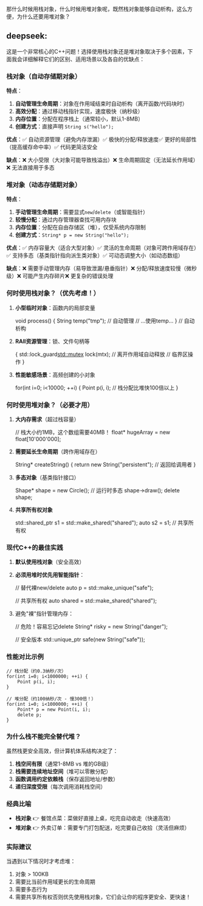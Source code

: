 那什么时候用栈对象，什么时候用堆对象呢，既然栈对象能够自动析构，这么方便，为什么还要用堆对象？

## deepseek:

这是一个非常核心的C++问题！选择使用栈对象还是堆对象取决于多个因素，下面我会详细解释它们的区别、适用场景以及各自的优缺点：

### 栈对象（自动存储期对象）

**特点**：

1. **自动管理生命周期**：对象在作用域结束时自动析构（离开函数/代码块时）
2. **高效分配**：通过移动栈指针实现，速度极快（纳秒级）
3. **内存位置**：分配在程序栈上（通常较小，默认1-8MB）
4. **创建方式**：直接声明 `String s("hello");`

**优点**：✅ 自动资源管理（避免内存泄漏）✅ 极快的分配/释放速度✅ 更好的局部性（提高缓存命中率）✅ 代码更简洁安全

**缺点**：❌ 大小受限（大对象可能导致栈溢出）❌ 生命周期固定（无法延长作用域）❌ 无法直接用于多态

### 堆对象（动态存储期对象）

**特点**：

1. **手动管理生命周期**：需要显式`new`/`delete`（或智能指针）
2. **较慢分配**：通过内存管理器查找可用内存块
3. **内存位置**：分配在自由存储区（堆），仅受系统内存限制
4. **创建方式**：`String* p = new String("hello");`

**优点**：✅ 内存容量大（适合大型对象）✅ 灵活的生命周期（对象可跨作用域存在）✅ 支持多态（基类指针指向派生类对象）✅ 可动态调整大小（如动态数组）

**缺点**：❌ 需要手动管理内存（易导致泄漏/悬垂指针）❌ 分配/释放速度较慢（微秒级）❌ 可能产生内存碎片❌ 更复杂的错误处理

### 何时使用栈对象？（优先考虑！）

1. **小型临时对象**：函数内的局部变量
  
      void process() {
          String temp("tmp");  // 自动管理
          // ...使用temp...
      } // 自动析构
  
2. **RAII资源管理**：锁、文件句柄等
  
      {
          std::lock_guard<std::mutex> lock(mtx); // 离开作用域自动释放
          // 临界区操作
      }
  
3. **性能敏感场景**：高频创建的小对象
  
      for(int i=0; i<10000; ++i) {
          Point p(i, i);  // 栈分配比堆快100倍以上
      }
  

### 何时使用堆对象？（必要才用）

1. **大内存需求**（超过栈容量）
  
      // 栈大小约1MB，这个数组需要40MB！
      float* hugeArray = new float[10'000'000]; 
  
2. **需要延长生命周期**（跨作用域存在）
  
      String* createString() {
          return new String("persistent"); // 返回给调用者
      }
  
3. **多态对象**（基类指针接口）
  
      Shape* shape = new Circle();  // 运行时多态
      shape->draw();
      delete shape;
  
4. **共享所有权对象**
  
      std::shared_ptr<String> s1 = std::make_shared<String>("shared");
      auto s2 = s1; // 共享所有权
  

### 现代C++的最佳实践

1. **默认使用栈对象**（安全高效）
  
2. **必须用堆时优先用智能指针**：
  
      // 替代裸new/delete
      auto p = std::make_unique<String>("safe"); 
      
      // 共享所有权
      auto shared = std::make_shared<String>("shared"); 
  
3. 避免"裸"指针管理内存：
  
      // 危险！容易忘记delete
      String* risky = new String("danger");
      
      // 安全版本
      std::unique_ptr<String> safe(new String("safe"));
  

### 性能对比示例

    // 栈分配（约0.3纳秒/次）
    for(int i=0; i<1000000; ++i) {
        Point p(i, i);
    }
    
    // 堆分配（约100纳秒/次 - 慢300倍！）
    for(int i=0; i<1000000; ++i) {
        Point* p = new Point(i, i);
        delete p;
    }

### 为什么栈不能完全替代堆？

虽然栈更安全高效，但计算机体系结构决定了：

1. **栈空间有限**（通常1-8MB vs 堆的GB级）
2. **栈需要连续地址空间**（堆可以零散分配）
3. **函数调用约定依赖栈**（保存返回地址/参数）
4. **递归深度受限**（每次调用消耗栈空间）

### 经典比喻

* **栈对象** 👉 餐馆点菜：菜做好直接上桌，吃完自动收走（快速高效）
* **堆对象** 👉 外卖订单：需要专门打包配送，吃完要自己收拾（灵活但麻烦）

### 实际建议

当遇到以下情况时才考虑堆：

1. 对象 > 100KB
2. 需要比当前作用域更长的生命周期
3. 需要多态行为
4. 需要共享所有权否则优先使用栈对象，它们会让你的程序更安全、更快速！